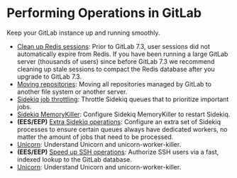 # Performing Operations in GitLab

Keep your GitLab instance up and running smoothly.

- [Clean up Redis sessions](cleaning_up_redis_sessions.md): Prior to GitLab 7.3,
user sessions did not automatically expire from Redis. If
you have been running a large GitLab server (thousands of users) since before
GitLab 7.3 we recommend cleaning up stale sessions to compact the Redis
database after you upgrade to GitLab 7.3.
- [Moving repositories](moving_repositories.md): Moving all repositories managed
by GitLab to another file system or another server.
- [Sidekiq job throttling](sidekiq_job_throttling.md): Throttle Sidekiq queues
that to prioritize important jobs.
- [Sidekiq MemoryKiller](sidekiq_memory_killer.md): Configure Sidekiq MemoryKiller
to restart Sidekiq.
- **(EES/EEP)** [Extra Sidekiq operations](extra_sidekiq_processes.md): Configure an extra set of Sidekiq processes to ensure certain queues always have dedicated workers, no matter the amount of jobs that need to be processed.
- [Unicorn](unicorn.md): Understand Unicorn and unicorn-worker-killer.
- **(EES/EEP)** [Speed up SSH operations](speed_up_ssh.md): Authorize SSH users via a fast, indexed lookup to the GitLab database.
- [Unicorn](unicorn.md): Understand Unicorn and unicorn-worker-killer.
